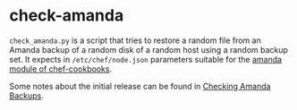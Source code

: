 check-amanda
============

`check_amanda.py` is a script that tries to restore a random file from an
Amanda backup of a random disk of a random host using a random backup set. It
expects in `/etc/chef/node.json` parameters suitable for the [amanda module of
chef-cookbooks][1].

Some notes about the initial release can be found in [Checking Amanda
Backups][2].

[1]: https://github.com/phunehehe/chef-cookbooks/tree/master/amanda
[2]: https://phunehehe.net/checking-amanda-backups/
